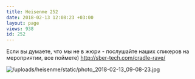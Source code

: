```yaml
---
title: Heisenme 252
date: 2018-02-13 12:08:23 +03:00
layout: page
views: 938
id: 252
---
```


Если вы думаете, что мы не в жюри - послушайте наших спикеров на мероприятии, все поймете)
http://sber-tech.com/cradle-rave/



![/uploads/heisenme/static/photo_2018-02-13_09-08-23.jpg](/uploads/heisenme/static/photo_2018-02-13_09-08-23.jpg)
